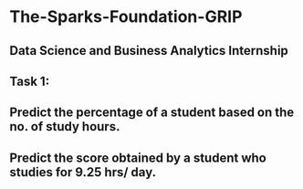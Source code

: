 # The-Sparks-Foundation-GRIP
## Data Science and Business Analytics Internship
## Task 1: 
## Predict the percentage of a student based on the no. of study hours.
## Predict the score obtained by a student who studies for 9.25 hrs/ day.
